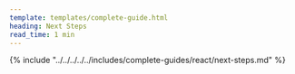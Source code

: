 ```yaml
---
template: templates/complete-guide.html
heading: Next Steps
read_time: 1 min
---
```

{% include "../../../../../includes/complete-guides/react/next-steps.md" %}